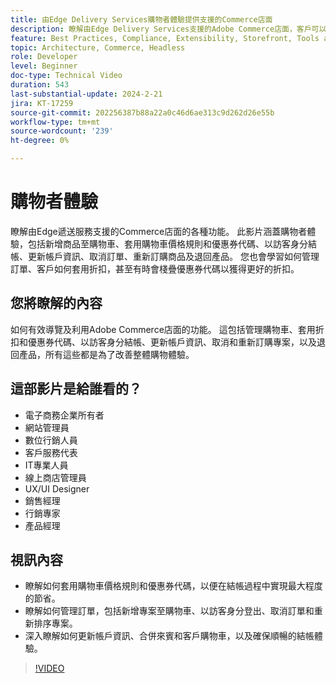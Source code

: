```yaml
---
title: 由Edge Delivery Services購物者體驗提供支援的Commerce店面
description: 瞭解由Edge Delivery Services支援的Adobe Commerce店面，客戶可以從這極快速且強大的購物體驗中獲得什麼。
feature: Best Practices, Compliance, Extensibility, Storefront, Tools and External Services
topic: Architecture, Commerce, Headless
role: Developer
level: Beginner
doc-type: Technical Video
duration: 543
last-substantial-update: 2024-2-21
jira: KT-17259
source-git-commit: 202256387b88a22a0c46d6ae313c9d262d26e55b
workflow-type: tm+mt
source-wordcount: '239'
ht-degree: 0%

---
```


# 購物者體驗

瞭解由Edge遞送服務支援的Commerce店面的各種功能。 此影片涵蓋購物者體驗，包括新增商品至購物車、套用購物車價格規則和優惠券代碼、以訪客身分結帳、更新帳戶資訊、取消訂單、重新訂購商品及退回產品。 您也會學習如何管理訂單、客戶如何套用折扣，甚至有時會棧疊優惠券代碼以獲得更好的折扣。

## 您將瞭解的內容

如何有效導覽及利用Adobe Commerce店面的功能。 這包括管理購物車、套用折扣和優惠券代碼、以訪客身分結帳、更新帳戶資訊、取消和重新訂購專案，以及退回產品，所有這些都是為了改善整體購物體驗。

## 這部影片是給誰看的？

* 電子商務企業所有者
* 網站管理員
* 數位行銷人員
* 客戶服務代表
* IT專業人員
* 線上商店管理員
* UX/UI Designer
* 銷售經理
* 行銷專家
* 產品經理

## 視訊內容

* 瞭解如何套用購物車價格規則和優惠券代碼，以便在結帳過程中實現最大程度的節省。
* 瞭解如何管理訂單，包括新增專案至購物車、以訪客身分登出、取消訂單和重新排序專案。
* 深入瞭解如何更新帳戶資訊、合併來賓和客戶購物車，以及確保順暢的結帳體驗。

>[!VIDEO](https://video.tv.adobe.com/v/3446773?learn=on&captions=chi_hant)

